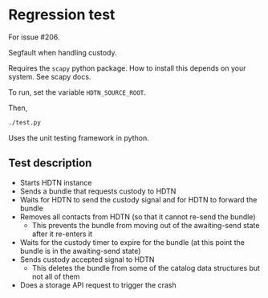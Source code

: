 # Regression test

For issue #206.

Segfault when handling custody.

Requires the `scapy` python package.
How to install this depends on your system.
See scapy docs.

To run, set the variable `HDTN_SOURCE_ROOT`.

Then, 

```sh
./test.py
```

Uses the unit testing framework in python.

## Test description

+ Starts HDTN instance
+ Sends a bundle that requests custody to HDTN
+ Waits for HDTN to send the custody signal
  and for HDTN to forward the bundle
+ Removes all contacts from HDTN (so that it
  cannot re-send the bundle)
  + This prevents the bundle from moving out
    of the awaiting-send state after it
    re-enters it
+ Waits for the custody timer to expire for
  the bundle (at this point the bundle is in
  the awaiting-send state)
+ Sends custody accepted signal to HDTN
  + This deletes the bundle from some of the
    catalog data structures but not all of them
+ Does a storage API request to trigger the crash
